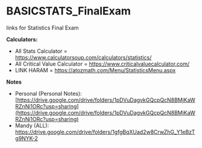 # BASICSTATS_FinalExam
links for Statistics Final Exam

**Calculators:**
- All Stats Calculator = https://www.calculatorsoup.com/calculators/statistics/
- All Critical Value Calculator = https://www.criticalvaluecalculator.com/
- LINK HARAM = https://atozmath.com/Menu/StatisticsMenu.aspx

**Notes**
- Personal (Personal Notes): [https://drive.google.com/drive/folders/1pDVuDagvkGQcpQcN8BMjKaWRZnNi1ORc?usp=sharing](https://drive.google.com/drive/folders/1pDVuDagvkGQcpQcN8BMjKaWRZnNi1ORc?usp=sharing)
- Mandy (ALL): https://drive.google.com/drive/folders/1gfgBqXUad2w8CrwZhG_Y1eBzTg9NYK-2
